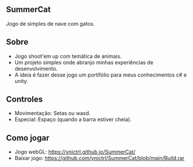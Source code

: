 ## SummerCat
Jogo de simples de nave com gatos.

## Sobre
- Jogo shoot'em up com temática de animais.
- Um projeto simples onde abranjo minhas experiências de desenvolvimento.
- A ideia é fazer desse jogo um portifólio para meus conhecimentos c# e unity.

## Controles

- Movimentação: Setas ou wasd.
- Especial: Espaço (quando a barra estiver cheia).

## Como jogar

- Jogo webGL: https://ynictrl.github.io/SummerCat/
- Baixar jogo: https://github.com/ynictrl/SummerCat/blob/main/Build.rar
